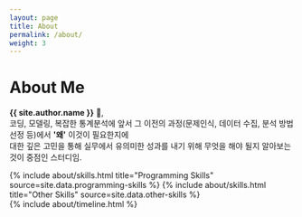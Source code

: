 ```yaml
---
layout: page
title: About
permalink: /about/
weight: 3
---
```


# **About Me**

**{{ site.author.name }}** :wave:,<br>
코딩, 모델링, 복잡한 통계분석에 앞서 그 이전의 과정(문제인식, 데이터 수집, 분석 방법 선정 등)에서 **'왜'** 이것이 필요한지에 <br/>
대한 깊은 고민을 통해 실무에서 유의미한 성과를 내기 위해 무엇을 해야 될지 알아보는 것이 중점인 스터디임.

<div class="row">
{% include about/skills.html title="Programming Skills" source=site.data.programming-skills %}
{% include about/skills.html title="Other Skills" source=site.data.other-skills %}
</div>

<div class="row">
{% include about/timeline.html %}
</div>
